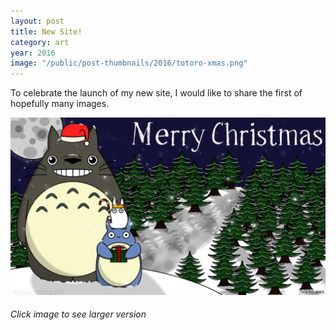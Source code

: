 ```yaml
---
layout: post
title: New Site!
category: art
year: 2016
image: "/public/post-thumbnails/2016/totoro-xmas.png"
---
```


To celebrate the launch of my new site, I would like to share the first of hopefully many images.

[Image]: /public/post-images/2016/totoro-xmas.png

[
![Merry Christmas][Image]
][Image]

###### Click image to see larger version

